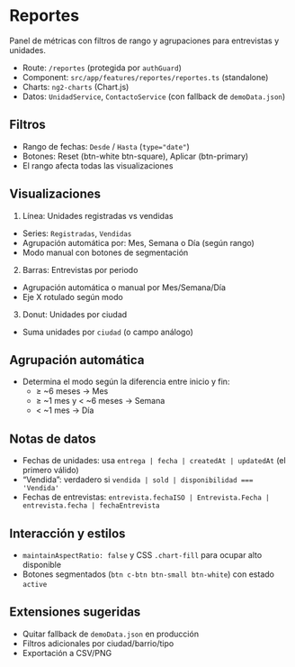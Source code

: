 # Reportes

Panel de métricas con filtros de rango y agrupaciones para entrevistas y unidades.

- Route: `/reportes` (protegida por `authGuard`)
- Component: `src/app/features/reportes/reportes.ts` (standalone)
- Charts: `ng2-charts` (Chart.js)
- Datos: `UnidadService`, `ContactoService` (con fallback de `demoData.json`)

## Filtros

- Rango de fechas: `Desde` / `Hasta` (`type="date"`)
- Botones: Reset (btn-white btn-square), Aplicar (btn-primary)
- El rango afecta todas las visualizaciones

## Visualizaciones

1) Línea: Unidades registradas vs vendidas
- Series: `Registradas`, `Vendidas`
- Agrupación automática por: Mes, Semana o Día (según rango)
- Modo manual con botones de segmentación

2) Barras: Entrevistas por periodo
- Agrupación automática o manual por Mes/Semana/Día
- Eje X rotulado según modo

3) Donut: Unidades por ciudad
- Suma unidades por `ciudad` (o campo análogo)

## Agrupación automática

- Determina el modo según la diferencia entre inicio y fin:
  - ≥ ~6 meses → Mes
  - ≥ ~1 mes y < ~6 meses → Semana
  - < ~1 mes → Día

## Notas de datos

- Fechas de unidades: usa `entrega | fecha | createdAt | updatedAt` (el primero válido)
- “Vendida”: verdadero si `vendida | sold | disponibilidad === 'Vendida'`
- Fechas de entrevistas: `entrevista.fechaISO | Entrevista.Fecha | entrevista.fecha | fechaEntrevista`

## Interacción y estilos

- `maintainAspectRatio: false` y CSS `.chart-fill` para ocupar alto disponible
- Botones segmentados (`btn c-btn btn-small btn-white`) con estado `active`

## Extensiones sugeridas

- Quitar fallback de `demoData.json` en producción
- Filtros adicionales por ciudad/barrio/tipo
- Exportación a CSV/PNG
